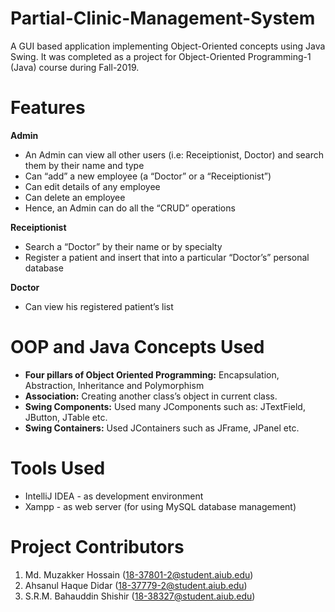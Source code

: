 # Partial-Clinic-Management-System
A GUI based application implementing Object-Oriented concepts using Java Swing. It was completed as a project for Object-Oriented Programming-1 (Java) course during Fall-2019.

# Features

**Admin**
-	An Admin can view all other users (i.e: Receiptionist, Doctor) and search them by  their name and type
-	Can “add” a new employee (a “Doctor” or a “Receiptionist”)  
-	Can edit details of any employee
-	Can delete an employee
-	Hence, an Admin can do all the “CRUD” operations

**Receiptionist**
-	Search a “Doctor” by their name or by specialty
-	Register a patient and insert that into a particular “Doctor’s” personal database

**Doctor**
-	Can view his registered patient’s list

# OOP and Java Concepts Used
- **Four pillars of Object Oriented Programming:** Encapsulation, Abstraction, Inheritance and Polymorphism
-	**Association:** Creating another class’s object in current class.
-	**Swing Components:** Used many JComponents such as: JTextField, JButton, JTable etc.
-	**Swing Containers:** Used JContainers such as JFrame, JPanel etc.

# Tools Used
-	IntelliJ IDEA - as development environment
-	Xampp - as web server (for using MySQL database management)

# Project Contributors
1. Md. Muzakker Hossain (18-37801-2@student.aiub.edu)
2. Ahsanul Haque Didar (18-37779-2@student.aiub.edu)
3. S.R.M. Bahauddin Shishir (18-38327@student.aiub.edu)
